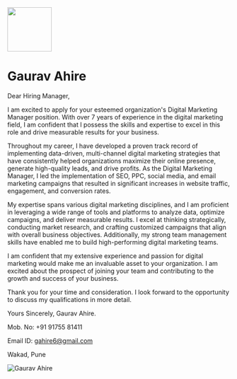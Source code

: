 <img src="https://ibb.co/J7mB0x9" width="100" height="100"/>

# Gaurav Ahire

Dear Hiring Manager,

I am excited to apply for your esteemed organization's Digital Marketing Manager position. With over 7 years of experience in the digital marketing field, I am confident that I possess the skills and expertise to excel in this role and drive measurable results for your business.

Throughout my career, I have developed a proven track record of implementing data-driven, multi-channel digital marketing strategies that have consistently helped organizations maximize their online presence, generate high-quality leads, and drive profits. As the Digital Marketing Manager, I led the implementation of SEO, PPC, social media, and email marketing campaigns that resulted in significant increases in website traffic, engagement, and conversion rates.

My expertise spans various digital marketing disciplines, and I am proficient in leveraging a wide range of tools and platforms to analyze data, optimize campaigns, and deliver measurable results. I excel at thinking strategically, conducting market research, and crafting customized campaigns that align with overall business objectives. Additionally, my strong team management skills have enabled me to build high-performing digital marketing teams.

I am confident that my extensive experience and passion for digital marketing would make me an invaluable asset to your organization. I am excited about the prospect of joining your team and contributing to the growth and success of your business.

Thank you for your time and consideration. I look forward to the opportunity to discuss my qualifications in more detail.

Yours Sincerely,
Gaurav Ahire.

Mob. No: +91 91755 81411

Email ID: gahire6@gmail.com

Wakad, Pune


![Gaurav Ahire](https://github.com/user-attachments/assets/9001d695-802d-4b88-99d9-1383b42b9fa0)
